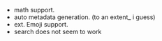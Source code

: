 - math support.
- auto metadata generation. (to an extent_ i guess)
- ext. Emoji support.
- search does not seem to work

